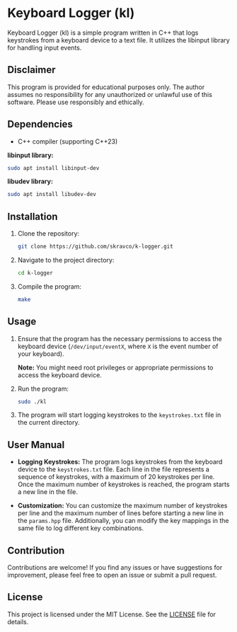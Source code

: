 # Keyboard Logger (kl)

Keyboard Logger (kl) is a simple program written in C++ that logs keystrokes from a keyboard device to a text file. It utilizes the libinput library for handling input events.

## Disclaimer

This program is provided for educational purposes only. The author assumes no responsibility for any unauthorized or unlawful use of this software. Please use responsibly and ethically.

## Dependencies

- C++ compiler (supporting C++23)

**libinput library:**
```bash
sudo apt install libinput-dev
```
**libudev library:**
```bash
sudo apt install libudev-dev
```

## Installation

1. Clone the repository:

    ```bash
    git clone https://github.com/skravco/k-logger.git
    ```

2. Navigate to the project directory:

    ```bash
    cd k-logger
    ```

3. Compile the program:

    ```bash
    make
    ```

## Usage

1. Ensure that the program has the necessary permissions to access the keyboard device (`/dev/input/eventX`, where `X` is the event number of your keyboard).
   
   **Note:** You might need root privileges or appropriate permissions to access the keyboard device.

2. Run the program:

    ```bash
    sudo ./kl
    ```

3. The program will start logging keystrokes to the `keystrokes.txt` file in the current directory.

## User Manual

- **Logging Keystrokes:** The program logs keystrokes from the keyboard device to the `keystrokes.txt` file. Each line in the file represents a sequence of keystrokes, with a maximum of 20 keystrokes per line. Once the maximum number of keystrokes is reached, the program starts a new line in the file.

- **Customization:** You can customize the maximum number of keystrokes per line and the maximum number of lines before starting a new line in the `params.hpp` file. Additionally, you can modify the key mappings in the same file to log different key combinations.

## Contribution

Contributions are welcome! If you find any issues or have suggestions for improvement, please feel free to open an issue or submit a pull request.

## License

This project is licensed under the MIT License. See the [LICENSE](LICENSE) file for details.

